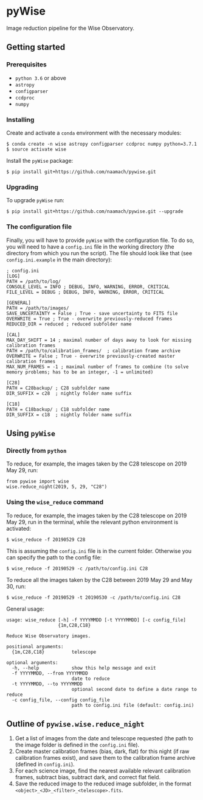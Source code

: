 # pyWise

Image reduction pipeline for the Wise Observatory.

## Getting started

### Prerequisites

* `python 3.6` or above
* `astropy`
* `configparser`
* `ccdproc`
* `numpy`

### Installing

Create and activate a `conda` environment with the necessary modules:
```
$ conda create -n wise astropy configparser ccdproc numpy python=3.7.1
$ source activate wise
```
Install the `pyWise` package:
```
$ pip install git+https://github.com/naamach/pywise.git
```

### Upgrading
To upgrade `pyWise` run:
```
$ pip install git+https://github.com/naamach/pywise.git --upgrade
```

### The configuration file

Finally, you will have to provide `pyWise` with the configuration file.
To do so, you will need to have a `config.ini` file in the working directory (the directory from which you run the script).
The file should look like that (see `config.ini.example` in the main directory):

```
; config.ini
[LOG]
PATH = /path/to/log/
CONSOLE_LEVEL = INFO ; DEBUG, INFO, WARNING, ERROR, CRITICAL
FILE_LEVEL = DEBUG ; DEBUG, INFO, WARNING, ERROR, CRITICAL

[GENERAL]
PATH = /path/to/images/
SAVE_UNCERTAINTY = False ; True - save uncertainty to FITS file
OVERWRITE = True ; True - overwrite previously-reduced frames
REDUCED_DIR = reduced ; reduced subfolder name

[CAL]
MAX_DAY_SHIFT = 14 ; maximal number of days away to look for missing calibration frames
PATH = /path/to/calibration_frames/  ; calibration frame archive
OVERWRITE = False ; True - overwrite previously-created master calibration frames
MAX_NUM_FRAMES = -1 ; maximal number of frames to combine (to solve memory problems; has to be an integer, -1 = unlimited)

[C28]
PATH = C28backup/ ; C28 subfolder name
DIR_SUFFIX = c28  ; nightly folder name suffix

[C18]
PATH = C18backup/ ; C18 subfolder name
DIR_SUFFIX = c18  ; nightly folder name suffix
```

## Using `pyWise`

### Directly from `python`

To reduce, for example, the images taken by the C28 telescope on 2019 May 29, run:

```
from pywise import wise
wise.reduce_night(2019, 5, 29, "C28")
```

### Using the `wise_reduce` command

To reduce, for example, the images taken by the C28 telescope on 2019 May 29, run in the terminal, while the relevant python environment is activated:

```
$ wise_reduce -f 20190529 C28
```

This is assuming the `config.ini` file is in the current folder. Otherwise you can specify the path to the config file:

```
$ wise_reduce -f 20190529 -c /path/to/config.ini C28
```

To reduce all the images taken by the C28 between 2019 May 29 and May 30, run:

```
$ wise_reduce -f 20190529 -t 20190530 -c /path/to/config.ini C28
```

General usage:

```
usage: wise_reduce [-h] -f YYYYMMDD [-t YYYYMMDD] [-c config_file]
                   {1m,C28,C18}

Reduce Wise Observatory images.

positional arguments:
  {1m,C28,C18}          telescope

optional arguments:
  -h, --help            show this help message and exit
  -f YYYYMMDD, --from YYYYMMDD
                        date to reduce
  -t YYYYMMDD, --to YYYYMMDD
                        optional second date to define a date range to reduce
  -c config_file, --config config_file
                        path to config.ini file (default: config.ini)
```

## Outline of `pywise.wise.reduce_night`

1. Get a list of images from the date and telescope requested (the path to the image folder is defined in the `config.ini` file).
1. Create master calibration frames (bias, dark, flat) for this night (if raw calibration frames exist), and save them to the calibration frame archive (defined in `config.ini`).
1. For each science image, find the nearest available relevant calibration frames, subtract bias, subtract dark, and correct flat field.
1. Save the reduced image to the reduced image subfolder, in the format `<object>_<JD>_<filter>_<telescope>.fits`.

